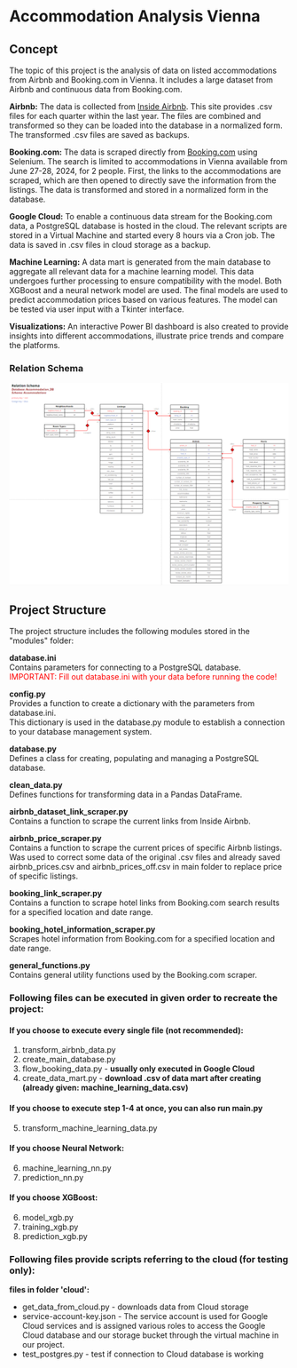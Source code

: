 # Accommodation Analysis Vienna

## Concept
The topic of this project is the analysis of data on listed accommodations from Airbnb and Booking.com in Vienna.
It includes a large dataset from Airbnb and continuous data from Booking.com.

**Airbnb:**
The data is collected from [Inside Airbnb](https://insideairbnb.com/get-the-data/). This site provides .csv files for each quarter within the last year.
The files are combined and transformed so they can be loaded into the database in a normalized form. 
The transformed .csv files are saved as backups.

**Booking.com:**
The data is scraped directly from [Booking.com](https://www.booking.com/index.de.html?label=gen173nr-1BCAEoggI46AdIM1gEaA6IAQGYAQe4ARfIAQzYAQHoAQGIAgGoAgO4Asqd_LIGwAIB0gIkOGViYjdlOGEtODNmZi00MzVhLWE2NmQtMmFjNGIyMTcxNjA42AIF4AIB&sid=d8ad732f4e6b269920b296712747472b&keep_landing=1&sb_price_type=total&) using Selenium. The search is limited
to accommodations in Vienna available from June 27-28, 2024, for 2 people. First, the links to the
accommodations are scraped, which are then opened to directly save the information from the listings.
The data is transformed and stored in a normalized form in the database.

**Google Cloud:**
To enable a continuous data stream for the Booking.com data, a PostgreSQL database is hosted in the cloud.
The relevant scripts are stored in a Virtual Machine and started every 8 hours via a Cron job.
The data is saved in .csv files in cloud storage as a backup.

**Machine Learning:**
A data mart is generated from the main database to aggregate all relevant data for a machine learning model.
This data undergoes further processing to ensure compatibility with the model. Both XGBoost and a neural network
model are used. The final models are used to predict accommodation prices based on various features.
The model can be tested via user input with a Tkinter interface.

**Visualizations:**
An interactive Power BI dashboard is also created to provide insights into different accommodations,
illustrate price trends and compare the platforms.

### Relation Schema

![Relation Schema](relationschema.PNG)

## Project Structure
The project structure includes the following modules stored in the "modules" folder:

**database.ini**<br>
Contains parameters for connecting to a PostgreSQL database.<br>
<font color="red">IMPORTANT: Fill out database.ini with your data before running the code!</font>

**config.py**<br>
Provides a function to create a dictionary with the parameters from database.ini.<br>
This dictionary is used in the database.py module to establish a connection to your database management system.

**database.py**<br>
Defines a class for creating, populating and managing a PostgreSQL database.

**clean_data.py**<br>
Defines functions for transforming data in a Pandas DataFrame.

**airbnb_dataset_link_scraper.py**<br>
Contains a function to scrape the current links from Inside Airbnb.

**airbnb_price_scraper.py**<br>
Contains a function to scrape the current prices of specific Airbnb listings.
Was used to correct some data of the original .csv files and already saved airbnb_prices.csv
and airbnb_prices_off.csv in main folder to replace price of specific listings.

**booking_link_scraper.py**<br>
Contains a function to scrape hotel links from Booking.com search results for a specified
location and date range.

**booking_hotel_information_scraper.py**<br>
Scrapes hotel information from Booking.com for a specified location and date range.

**general_functions.py**<br>
Contains general utility functions used by the Booking.com scraper.

### Following files can be executed in given order to recreate the project:

#### If you choose to execute every single file (not recommended):
1. transform_airbnb_data.py<br>
2. create_main_database.py<br>
3. flow_booking_data.py - **usually only executed in Google Cloud**<br>
4. create_data_mart.py - **download .csv of data mart after creating (already given: machine_learning_data.csv)**<br>

#### If you choose to execute step 1-4 at once, you can also run main.py
5. transform_machine_learning_data.py<br>

#### If you choose Neural Network:
6. machine_learning_nn.py<br>
7. prediction_nn.py<br>

#### If you choose XGBoost:
6. model_xgb.py<br>
7. training_xgb.py<br>
8. prediction_xgb.py<br>

### Following files provide scripts referring to the cloud (for testing only):


**files in folder 'cloud':**<br>
- get_data_from_cloud.py - downloads data from Cloud storage<br>
- service-account-key.json - The service account is used for Google Cloud services and is assigned various roles
to access the Google Cloud database and our storage bucket through the virtual machine in our project.<br>
- test_postgres.py - test if connection to Cloud database is working


